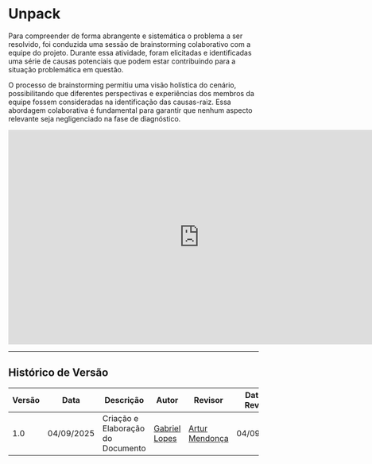 # Unpack

Para compreender de forma abrangente e sistemática o problema a ser resolvido, foi conduzida uma sessão de brainstorming colaborativo com a equipe do projeto. Durante essa atividade, foram elicitadas e identificadas uma série de causas potenciais que podem estar contribuindo para a situação problemática em questão.

O processo de brainstorming permitiu uma visão holística do cenário, possibilitando que diferentes perspectivas e experiências dos membros da equipe fossem consideradas na identificação das causas-raiz. Essa abordagem colaborativa é fundamental para garantir que nenhum aspecto relevante seja negligenciado na fase de diagnóstico.

<iframe width="768" height="432" src="https://miro.com/app/board/uXjVJM7mH34=/?share_link_id=766348904323" frameborder="0" scrolling="no" allow="fullscreen; clipboard-read; clipboard-write" allowfullscreen></iframe>


---

## **Histórico de Versão**

| Versão | Data       | Descrição | Autor | Revisor | Data da Revisão |
|--------|------------|-----------|--------|---------|-----------------|
| 1.0    | 04/09/2025| Criação e Elaboração do Documento | [Gabriel Lopes](https://github.com/BrzGab) | [Artur Mendonça](https://github.com/ArtyMend07) | 04/09/2025 |
